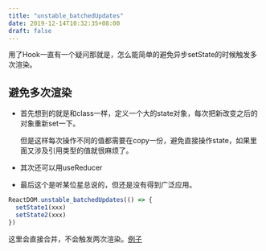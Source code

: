 ```yaml
---
title: "unstable_batchedUpdates"
date: 2019-12-14T10:32:35+08:00
draft: false
---
```


用了Hook一直有一个疑问那就是，怎么能简单的避免异步setState的时候触发多次渲染。

## 避免多次渲染

- 首先想到的就是和class一样，定义一个大的state对象，每次把新改变之后的对象重新set一下。

    但是这样每次操作不同的值都需要在copy一份，避免直接操作state，如果里面又涉及引用类型的值就很麻烦了。

- 其次还可以用useReducer

- 最后这个是听某位星总说的，但还是没有得到广泛应用。

```js
ReactDOM.unstable_batchedUpdates(() => {
  setState1(xxx)
  setState2(xxx)
})
```

这里会直接合并，不会触发两次渲染。[例子](https://codesandbox.io/s/gifted-rgb-p3q2n)







